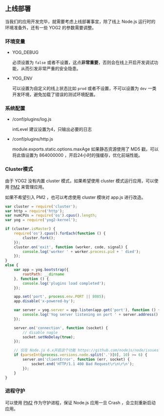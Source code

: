 ---
---

## 上线部署

当我们的应用开发完毕，就需要考虑上线部署事宜，除了线上 Node.js 运行时的环境准备外，还有一些 YOG2 的参数需要调整。

### 环境变量

- YOG_DEBUG

    必须设置为 `false` 或者不设置，这点**非常重要**，否则会在线上开启开发调试功能，从而引发非常严重的安全隐患。

- YOG_ENV

    可以设置为自定义的线上状态比如 `prod` 或者不设置，不可以设置为 `dev` 一类开发环境，避免加载了错误的测试环境配置。

### 系统配置

- /conf/plugins/log.js

    intLevel 建议设置为4，只输出必要的日志

- /conf/plugins/http.js

    module.exports.static.options.maxAge 如果静态资源使用了 MD5 戳，可以将此值设置为 864000000 ，开启24小时的强缓存，优化前端性能。

### Cluster模式

由于 YOG2 没有内置 cluster 模式，如果希望使用 cluster 模式运行应用，可以使用 [PM2](https://github.com/Unitech/PM2) 来管理应用。

如果不希望引入 PM2 ，也可以考虑使用 cluster 模块对 app.js 进行改造。

```javascript
var cluster = require('cluster');
var http = require('http');
var numCPUs = require('os').cpus().length;
var yog = require('yog2-kernel');

if (cluster.isMaster) {
    require('os').cpus().forEach(function () {
        cluster.fork();
    });
    cluster.on('exit', function (worker, code, signal) {
        console.log('worker ' + worker.process.pid + ' died');
    });
}
else {
    var app = yog.bootstrap({
        rootPath: __dirname
    }, function () {
        console.log('plugins load completed');
    });

    app.set('port', process.env.PORT || 8085);
    app.disable('x-powered-by');

    var server = yog.server = app.listen(app.get('port'), function () {
        console.log('Yog server listening on port ' + server.address().port);
    });

    server.on('connection', function (socket) {
        // disable nagle
        socket.setNoDelay(true);
    });

    // 仅在 Node.js 6.x开启这个功能 https://github.com/nodejs/node/issues/7126
    if (parseInt(process.versions.node.split('.')[0], 10) >= 6) {
        server.on('clientError', function (err, socket) {
            socket.end('HTTP/1.1 400 Bad Request\r\n\r\n');
        });
    }
}
```

### 进程守护


可以使用 [PM2](https://github.com/Unitech/PM2) 作为守护进程，保证 Node.js 应用一旦 Crash ，会立刻重新启动应用。

